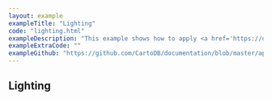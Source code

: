 ```yaml
---
layout: example
exampleTitle: "Lighting"
code: "lighting.html"
exampleDescription: "This example shows how to apply <a href='https://deck.gl/docs/api-reference/core/lighting-effect'>Lighting Effects</a> to your visualizations."
exampleExtraCode: ""
exampleGithub: "https://github.com/CartoDB/documentation/blob/master/app/content/deck-gl/examples/advanced-examples/lighting.html"
---
```

## Lighting

